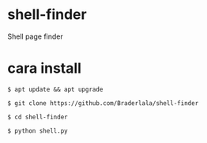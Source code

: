 # shell-finder
Shell page finder

# cara install
```
$ apt update && apt upgrade

$ git clone https://github.com/Braderlala/shell-finder

$ cd shell-finder

$ python shell.py
```
